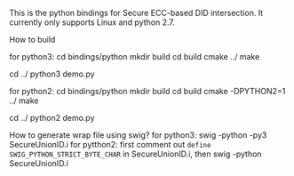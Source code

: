 This is the python bindings for Secure ECC-based DID intersection. It currently only supports Linux and python 2.7.

How to build

for python3:
cd bindings/python
mkdir build
cd build
cmake ../
make

cd ../
python3 demo.py

for python2:
cd bindings/python
mkdir build
cd build
cmake -DPYTHON2=1 ../
make

cd ../
python2 demo.py


How to generate wrap file using swig?
for python3:
swig -python -py3 SecureUnionID.i
for pytthon2:
first comment out `define SWIG_PYTHON_STRICT_BYTE_CHAR`  in SecureUnionID.i, then
swig -python SecureUnionID.i

